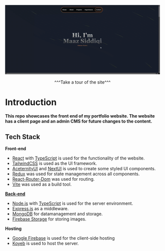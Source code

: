 <div align="center"> 
    <a href="https://maazsidd.ca/">
        <img src="./src/assets/landing.gif" width="1423"/>
    </a>
    <p>^^^Take a tour of the site^^^</p>
</div>

# Introduction
#### This repo showcases the front end of my portfolio website. The website has a client page and an admin CMS for future changes to the content. 

## Tech Stack

**Front-end**

- [React](https://reactjs.org/) with [TypeScript](https://www.typescriptlang.org/) is used for the functionality of the website.
- [TailwindCSS](https://tailwindcss.com/) is used as the UI framework.
- [AceternityUI](https://ui.aceternity.com/) and [NextUI](https://nextui.org/) is used to create some styled UI components.
- [Redux](https://react-redux.js.org/) was used for state management across all components.
- [React-Router-Dom](https://reactrouter.com/en/main) was used for routing.
- [Vite](https://vitejs.dev/) was used as a build tool.

**[Back-end](https://github.com/Maaz-Sidd/Portfolio-backend)**

- [Node.js](https://nodejs.org/en/) with [TypeScript](https://www.typescriptlang.org/) is used for the server environment.
- [Express.js](https://expressjs.com/) as a middleware.
- [MongoDB](https://www.mongodb.com/) for datamanagement and storage.
- [Firebase Storage](https://firebase.google.com/) for storing images.

**Hosting**

- [Google Firebase](https://firebase.google.com/) is used for the client-side hosting
- [Koyeb](https://www.koyeb.com/) is used to host the server.


